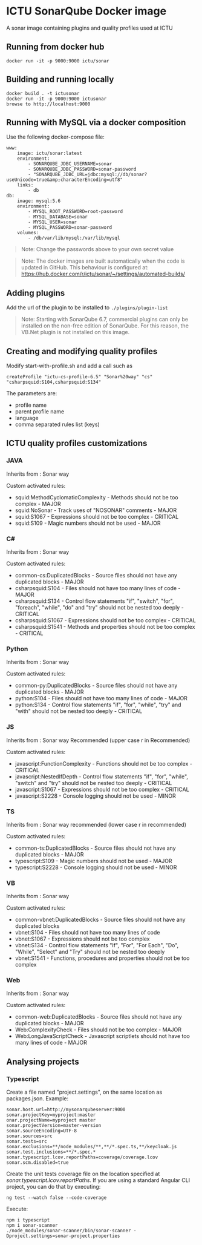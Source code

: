 # ICTU SonarQube Docker image
A sonar image containing plugins and quality profiles used at ICTU

## Running from docker hub

    docker run -it -p 9000:9000 ictu/sonar

## Building and running locally

    docker build . -t ictusonar
    docker run -it -p 9000:9000 ictusonar
    browse to http://localhost:9000

## Running with MySQL via a docker composition

Use the following docker-compose file:

    www:
        image: ictu/sonar:latest
        environment:
            - SONARQUBE_JDBC_USERNAME=sonar
            - SONARQUBE_JDBC_PASSWORD=sonar-password
            - "SONARQUBE_JDBC_URL=jdbc:mysql://db/sonar?useUnicode=true&amp;characterEncoding=utf8"
        links:
            - db
    db:
        image: mysql:5.6
        environment:
            - MYSQL_ROOT_PASSWORD=root-password
            - MYSQL_DATABASE=sonar
            - MYSQL_USER=sonar
            - MYSQL_PASSWORD=sonar-password
        volumes:
            - /db/var/lib/mysql:/var/lib/mysql

> Note: Change the passwords above to your own secret value

> Note: The docker images are built automatically when the code is updated in GitHub. This behaviour is configured at: https://hub.docker.com/r/ictu/sonar/~/settings/automated-builds/

## Adding plugins
Add the url of the plugin to be installed to ```./plugins/plugin-list```

> Note: Starting with SonarQube 6.7, commercial plugins can only be installed on the non-free edition of SonarQube. For this reason, the VB.Net plugin is not installed on this image.

## Creating and modifying quality profiles

Modify start-with-profile.sh and add a call such as

    createProfile "ictu-cs-profile-6.5" "Sonar%20way" "cs" "csharpsquid:S104,csharpsquid:S134"

The parameters are:
- profile name
- parent profile name
- language
- comma separated rules list (keys)

## ICTU quality profiles customizations

### JAVA

Inherits from : Sonar way

Custom activated rules:
- squid:MethodCyclomaticComplexity - Methods should not be too complex - MAJOR
- squid:NoSonar - Track uses of "NOSONAR" comments - MAJOR
- squid:S1067 - Expressions should not be too complex - CRITICAL
- squid:S109 - Magic numbers should not be used	- MAJOR

### C#

Inherits from : Sonar way

Custom activated rules:
- common-cs:DuplicatedBlocks - Source files should not have any duplicated blocks - MAJOR
- csharpsquid:S104 - Files should not have too many lines of code - MAJOR
- csharpsquid:S134 - Control flow statements "if", "switch", "for", "foreach", "while", "do" and "try" should not be nested too deeply - CRITICAL
- csharpsquid:S1067 - Expressions should not be too complex - CRITICAL
- csharpsquid:S1541 - Methods and properties should not be too complex - CRITICAL

### Python

Inherits from : Sonar way

Custom activated rules:
- common-py:DuplicatedBlocks - Source files should not have any duplicated blocks - MAJOR
- python:S104 - Files should not have too many lines of code - MAJOR
- python:S134 - Control flow statements "if", "for", "while", "try" and "with" should not be nested too deeply - CRITICAL

### JS

Inherits from : Sonar way Recommended (upper case r in Recommended)

Custom activated rules:
- javascript:FunctionComplexity - Functions should not be too complex - CRITICAL
- javascript:NestedIfDepth - Control flow statements "if", "for", "while", "switch" and "try" should not be nested too deeply - CRITICAL
- javascript:S1067 - Expressions should not be too complex - CRITICAL
- javascript:S2228 - Console logging should not be used - MINOR

### TS

Inherits from : Sonar way recommended (lower case r in recommended)

Custom activated rules:
- common-ts:DuplicatedBlocks - Source files should not have any duplicated blocks - MAJOR
- typescript:S109 - Magic numbers should not be used - MAJOR
- typescript:S2228 - Console logging should not be used - MINOR

### VB

Inherits from : Sonar way

Custom activated rules:
- common-vbnet:DuplicatedBlocks - Source files should not have any duplicated blocks
- vbnet:S104 - Files should not have too many lines of code
- vbnet:S1067 - Expressions should not be too complex
- vbnet:S134 - Control flow statements "If", "For", "For Each", "Do", "While", "Select" and "Try" should not be nested too deeply
- vbnet:S1541 - Functions, procedures and properties should not be too complex

### Web

Inherits from : Sonar way

Custom activated rules:
- common-web:DuplicatedBlocks - Source files should not have any duplicated blocks - MAJOR
- Web:ComplexityCheck - Files should not be too complex - MAJOR
- Web:LongJavaScriptCheck - Javascript scriptlets should not have too many lines of code - MAJOR

## Analysing projects

### Typescript

Create a file named "project.settings", on the same location as packages.json. Example:

    sonar.host.url=http://mysonarqubeserver:9000
    sonar.projectKey=myproject:master
    onar.projectName=myproject master
    sonar.projectVersion=master-version
    sonar.sourceEncoding=UTF-8
    sonar.sources=src
    sonar.tests=src
    sonar.exclusions=**/node_modules/**,**/*.spec.ts,**/keycloak.js
    sonar.test.inclusions=**/*.spec.*
    sonar.typescript.lcov.reportPaths=coverage/coverage.lcov
    sonar.scm.disabled=true

Create the unit tests coverage file on the location specified at *sonar.typescript.lcov.reportPaths*. If you are using a standard Angular CLI project, you  can do that by executing:

    ng test --watch false --code-coverage

Execute: 

    npm i typescript
    npm i sonar-scanner
    ./node_modules/sonar-scanner/bin/sonar-scanner -Dproject.settings=sonar-project.properties
